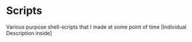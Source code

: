 # Scripts
Various purpose shell-scripts that I made at some point of time [Individual Description inside]
